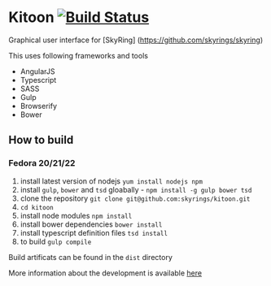 # Kitoon [![Build Status](https://travis-ci.org/skyrings/kitoon.svg?branch=master)](https://travis-ci.org/skyrings/kitoon)

Graphical user interface for [SkyRing] (https://github.com/skyrings/skyring)

This uses following frameworks and tools
* AngularJS
* Typescript
* SASS
* Gulp
* Browserify
* Bower

## How to build
### Fedora 20/21/22
1. install latest version of nodejs `yum install nodejs npm`
2. install `gulp`, `bower` and `tsd` gloabally - `npm install -g gulp bower tsd`
3. clone the repository `git clone git@github.com:skyrings/kitoon.git`
4. `cd kitoon`
5. install node modules `npm install`
6. install bower dependencies `bower install`
7. install typescript definition files `tsd install`
8. to build `gulp compile`

Build artificats can be found in the `dist` directory

More information about the development is available [here](./DEVELOPING.md)
